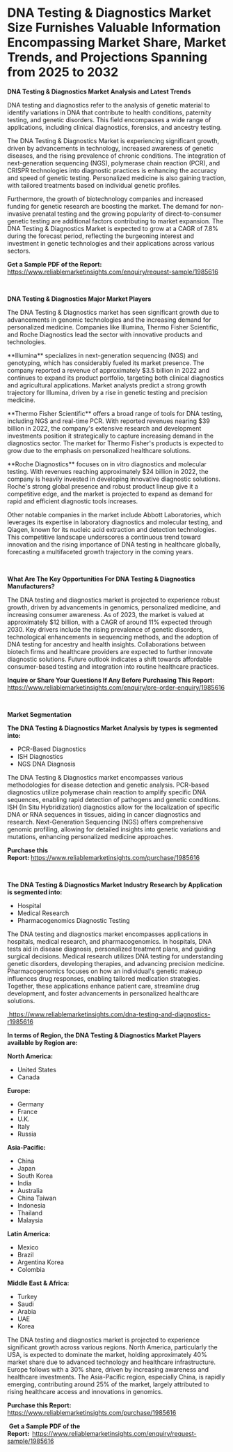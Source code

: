 <p><h1>DNA Testing & Diagnostics Market Size Furnishes Valuable Information Encompassing Market Share, Market Trends, and Projections Spanning from 2025 to 2032</h1></p><p><strong>DNA Testing & Diagnostics Market Analysis and Latest Trends</strong></p>
<p><p>DNA testing and diagnostics refer to the analysis of genetic material to identify variations in DNA that contribute to health conditions, paternity testing, and genetic disorders. This field encompasses a wide range of applications, including clinical diagnostics, forensics, and ancestry testing. </p><p>The DNA Testing & Diagnostics Market is experiencing significant growth, driven by advancements in technology, increased awareness of genetic diseases, and the rising prevalence of chronic conditions. The integration of next-generation sequencing (NGS), polymerase chain reaction (PCR), and CRISPR technologies into diagnostic practices is enhancing the accuracy and speed of genetic testing. Personalized medicine is also gaining traction, with tailored treatments based on individual genetic profiles.</p><p>Furthermore, the growth of biotechnology companies and increased funding for genetic research are boosting the market. The demand for non-invasive prenatal testing and the growing popularity of direct-to-consumer genetic testing are additional factors contributing to market expansion. The DNA Testing & Diagnostics Market is expected to grow at a CAGR of 7.8% during the forecast period, reflecting the burgeoning interest and investment in genetic technologies and their applications across various sectors.</p></p>
<p><strong>Get a Sample PDF of the Report:&nbsp;</strong> <a href="https://www.reliablemarketinsights.com/enquiry/request-sample/1985616?utm_campaign=3087&utm_medium=2&utm_source=Github&utm_content=ia&utm_term=13042025&utm_id=dna-testing-diagnostics">https://www.reliablemarketinsights.com/enquiry/request-sample/1985616</a></p>
<p>&nbsp;</p>
<p><strong>DNA Testing & Diagnostics Major Market Players</strong></p>
<p><p>The DNA Testing & Diagnostics market has seen significant growth due to advancements in genomic technologies and the increasing demand for personalized medicine. Companies like Illumina, Thermo Fisher Scientific, and Roche Diagnostics lead the sector with innovative products and technologies.</p><p>**Illumina** specializes in next-generation sequencing (NGS) and genotyping, which has considerably fueled its market presence. The company reported a revenue of approximately $3.5 billion in 2022 and continues to expand its product portfolio, targeting both clinical diagnostics and agricultural applications. Market analysts predict a strong growth trajectory for Illumina, driven by a rise in genetic testing and precision medicine.</p><p>**Thermo Fisher Scientific** offers a broad range of tools for DNA testing, including NGS and real-time PCR. With reported revenues nearing $39 billion in 2022, the company's extensive research and development investments position it strategically to capture increasing demand in the diagnostics sector. The market for Thermo Fisher's products is expected to grow due to the emphasis on personalized healthcare solutions.</p><p>**Roche Diagnostics** focuses on in vitro diagnostics and molecular testing. With revenues reaching approximately $24 billion in 2022, the company is heavily invested in developing innovative diagnostic solutions. Roche's strong global presence and robust product lineup give it a competitive edge, and the market is projected to expand as demand for rapid and efficient diagnostic tools increases.</p><p>Other notable companies in the market include Abbott Laboratories, which leverages its expertise in laboratory diagnostics and molecular testing, and Qiagen, known for its nucleic acid extraction and detection technologies. This competitive landscape underscores a continuous trend toward innovation and the rising importance of DNA testing in healthcare globally, forecasting a multifaceted growth trajectory in the coming years.</p></p>
<p>&nbsp;</p>
<p><strong>What Are The Key Opportunities For DNA Testing & Diagnostics Manufacturers?</strong></p>
<p><p>The DNA testing and diagnostics market is projected to experience robust growth, driven by advancements in genomics, personalized medicine, and increasing consumer awareness. As of 2023, the market is valued at approximately $12 billion, with a CAGR of around 11% expected through 2030. Key drivers include the rising prevalence of genetic disorders, technological enhancements in sequencing methods, and the adoption of DNA testing for ancestry and health insights. Collaborations between biotech firms and healthcare providers are expected to further innovate diagnostic solutions. Future outlook indicates a shift towards affordable consumer-based testing and integration into routine healthcare practices.</p></p>
<p><strong>Inquire or Share Your Questions If Any Before Purchasing This Report:</strong> <a href="https://www.reliablemarketinsights.com/enquiry/pre-order-enquiry/1985616?utm_campaign=3087&utm_medium=2&utm_source=Github&utm_content=ia&utm_term=13042025&utm_id=dna-testing-diagnostics">https://www.reliablemarketinsights.com/enquiry/pre-order-enquiry/1985616</a></p>
<p>&nbsp;</p>
<p><strong>Market Segmentation</strong></p>
<p><strong>The DNA Testing & Diagnostics Market Analysis by types is segmented into:</strong></p>
<p><ul><li>PCR-Based Diagnostics</li><li>ISH Diagnostics</li><li>NGS DNA Diagnosis</li></ul></p>
<p><p>The DNA Testing & Diagnostics market encompasses various methodologies for disease detection and genetic analysis. PCR-based diagnostics utilize polymerase chain reaction to amplify specific DNA sequences, enabling rapid detection of pathogens and genetic conditions. ISH (In Situ Hybridization) diagnostics allow for the localization of specific DNA or RNA sequences in tissues, aiding in cancer diagnostics and research. Next-Generation Sequencing (NGS) offers comprehensive genomic profiling, allowing for detailed insights into genetic variations and mutations, enhancing personalized medicine approaches.</p></p>
<p><strong>Purchase this Report:&nbsp;</strong><a href="https://www.reliablemarketinsights.com/purchase/1985616?utm_campaign=3087&utm_medium=2&utm_source=Github&utm_content=ia&utm_term=13042025&utm_id=dna-testing-diagnostics">https://www.reliablemarketinsights.com/purchase/1985616</a></p>
<p>&nbsp;</p>
<p><strong>The DNA Testing & Diagnostics Market Industry Research by Application is segmented into:</strong></p>
<p><ul><li>Hospital</li><li>Medical Research</li><li>Pharmacogenomics Diagnostic Testing</li></ul></p>
<p><p>The DNA testing and diagnostics market encompasses applications in hospitals, medical research, and pharmacogenomics. In hospitals, DNA tests aid in disease diagnosis, personalized treatment plans, and guiding surgical decisions. Medical research utilizes DNA testing for understanding genetic disorders, developing therapies, and advancing precision medicine. Pharmacogenomics focuses on how an individual's genetic makeup influences drug responses, enabling tailored medication strategies. Together, these applications enhance patient care, streamline drug development, and foster advancements in personalized healthcare solutions.</p></p>
<p><a href="https://www.reliablemarketinsights.com/dna-testing-and-diagnostics-r1985616?utm_campaign=3087&utm_medium=2&utm_source=Github&utm_content=ia&utm_term=13042025&utm_id=dna-testing-diagnostics">&nbsp;https://www.reliablemarketinsights.com/dna-testing-and-diagnostics-r1985616</a></p>
<p><strong>In terms of Region, the DNA Testing & Diagnostics Market Players available by Region are:</strong></p>
<p>
    <p> <strong> North America: </strong>
        <ul>
            <li>United States</li>
            <li>Canada</li>
        </ul>
        </p> 
    <p> <strong> Europe: </strong>
        <ul>
            <li>Germany</li>
            <li>France</li>
            <li>U.K.</li>
            <li>Italy</li>
            <li>Russia</li>
        </ul>
        </p> 
    <p> <strong> Asia-Pacific: </strong>
        <ul>
            <li>China</li>
            <li>Japan</li>
            <li>South Korea</li>
            <li>India</li>
            <li>Australia</li>
            <li>China Taiwan</li>
            <li>Indonesia</li>
            <li>Thailand</li>
            <li>Malaysia</li>
        </ul>
        </p> 
    <p> <strong> Latin America: </strong>
        <ul>
            <li>Mexico</li>
            <li>Brazil</li>
            <li>Argentina Korea</li>
            <li>Colombia</li>
        </ul>
        </p> 
    <p> <strong> Middle East & Africa: </strong>
        <ul>
            <li>Turkey</li>
            <li>Saudi</li>
            <li>Arabia</li>
            <li>UAE</li>
            <li>Korea</li>
        </ul>
    </p>
    </p>
<p><p>The DNA testing and diagnostics market is projected to experience significant growth across various regions. North America, particularly the USA, is expected to dominate the market, holding approximately 40% market share due to advanced technology and healthcare infrastructure. Europe follows with a 30% share, driven by increasing awareness and healthcare investments. The Asia-Pacific region, especially China, is rapidly emerging, contributing around 25% of the market, largely attributed to rising healthcare access and innovations in genomics.</p></p>
<p><strong>Purchase this Report: </strong><a href="https://www.reliablemarketinsights.com/purchase/1985616?utm_campaign=3087&utm_medium=2&utm_source=Github&utm_content=ia&utm_term=13042025&utm_id=dna-testing-diagnostics">https://www.reliablemarketinsights.com/purchase/1985616</a></p>
<p>&nbsp;<strong>Get a Sample PDF of the Report:&nbsp;&nbsp;</strong><a href="https://www.reliablemarketinsights.com/enquiry/request-sample/1985616?utm_campaign=3087&utm_medium=2&utm_source=Github&utm_content=ia&utm_term=13042025&utm_id=dna-testing-diagnostics">https://www.reliablemarketinsights.com/enquiry/request-sample/1985616</a></p>
<p><strong></strong></p>
<p><p></p><p></p><p></p></p>